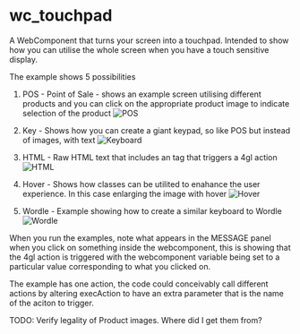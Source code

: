 # wc_touchpad
A WebComponent that turns your screen into a touchpad.  Intended to show how you can utilise the whole screen when you have a touch sensitive display.

The example shows 5 possibilities

1. POS - Point of Sale - shows an example screen utilising different products and you can click on the appropriate product image to indicate selection of the product
![POS](https://user-images.githubusercontent.com/13615993/32204585-1275ac20-be4f-11e7-9581-fb339a3f7c05.png)

2. Key - Shows how you can create a giant keypad, so like POS but instead of images, with text
![Keyboard](https://user-images.githubusercontent.com/13615993/32204584-123c10aa-be4f-11e7-9510-7aeb87d88d70.png)

3. HTML - Raw HTML text that includes an <a> tag that triggers a 4gl action
![HTML](https://user-images.githubusercontent.com/13615993/32204582-1207397a-be4f-11e7-82fe-525cdff879fa.png)

4. Hover - Shows how classes can be utilited to enahance the user experience.  In this case enlarging the image with hover
![Hover](https://user-images.githubusercontent.com/13615993/32204581-11cd23d4-be4f-11e7-9152-a5ac8af2a903.png)
 
 5. Wordle - Example showing how to create a similar keyboard to Wordle
 ![Wordle](https://user-images.githubusercontent.com/13615993/169926695-c188e9d1-1eee-4ccd-8540-7a56721e6103.png)
 
When you run the examples, note what appears in the MESSAGE panel when you click on something inside the webcomponent, this is showing that the 4gl action is triggered with the webcomponent variable being set to a particular value corresponding to what you clicked on.

The example has one action, the code could conceivably call different actions by altering execAction to have an extra parameter that is the name of the aciton to trigger.




TODO: Verify legality of Product images.  Where did I get them from?
